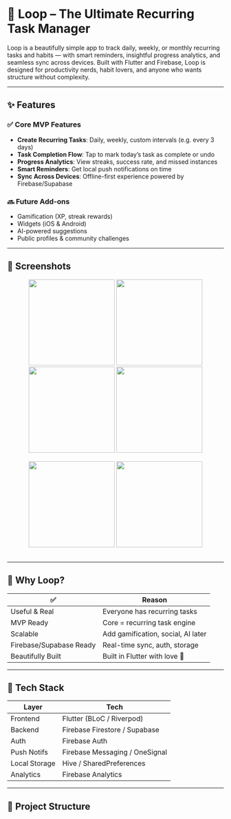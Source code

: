 # 🔁 Loop – The Ultimate Recurring Task Manager

Loop is a beautifully simple app to track daily, weekly, or monthly recurring tasks and habits — with smart reminders, insightful progress analytics, and seamless sync across devices. Built with Flutter and Firebase, Loop is designed for productivity nerds, habit lovers, and anyone who wants structure without complexity.

---

## ✨ Features

### ✅ Core MVP Features
- **Create Recurring Tasks**: Daily, weekly, custom intervals (e.g. every 3 days)
- **Task Completion Flow**: Tap to mark today’s task as complete or undo
- **Progress Analytics**: View streaks, success rate, and missed instances
- **Smart Reminders**: Get local push notifications on time
- **Sync Across Devices**: Offline-first experience powered by Firebase/Supabase

### 🔜 Future Add-ons
- Gamification (XP, streak rewards)
- Widgets (iOS & Android)
- AI-powered suggestions
- Public profiles & community challenges

---

## 📱 Screenshots

<div align="center">
    <img src="https://github.com/user-attachments/assets/10028b13-2205-4c49-ae8f-7a184d1af2be" width="200"/>
  <img src="https://github.com/user-attachments/assets/6eac3789-1dd4-44f5-8fa6-53bc6ddf83fc" width="200"/>
    <img src="https://github.com/user-attachments/assets/ced779cb-b98e-46bf-9b3f-e7d98bcc8c33" width="200"/>
  <img src="https://github.com/user-attachments/assets/ac76610f-cf7e-468a-acc8-793ff7ff6e0f" width="200"/>

</div>
<br>
<div align="center">
       <img src="https://github.com/user-attachments/assets/7b634228-2c8a-4aaf-a941-3f01ec82d6a9" width="200"/>
    <img src="https://github.com/user-attachments/assets/efd52e31-553a-4724-8caf-2b44cc4db099" width="200"/>
  

   
</div>
<br>
<div align="center">

</div>

---

## 🧠 Why Loop?

| ✅ | Reason |
|---|--------|
| Useful & Real | Everyone has recurring tasks |
| MVP Ready | Core = recurring task engine |
| Scalable | Add gamification, social, AI later |
| Firebase/Supabase Ready | Real-time sync, auth, storage |
| Beautifully Built | Built in Flutter with love 💙 |

---

## 🔨 Tech Stack

| Layer         | Tech                          |
|--------------|-------------------------------|
| Frontend      | Flutter (BLoC / Riverpod)     |
| Backend       | Firebase Firestore / Supabase |
| Auth          | Firebase Auth                 |
| Push Notifs   | Firebase Messaging / OneSignal |
| Local Storage | Hive / SharedPreferences      |
| Analytics     | Firebase Analytics            |

---

## 🧱 Project Structure

